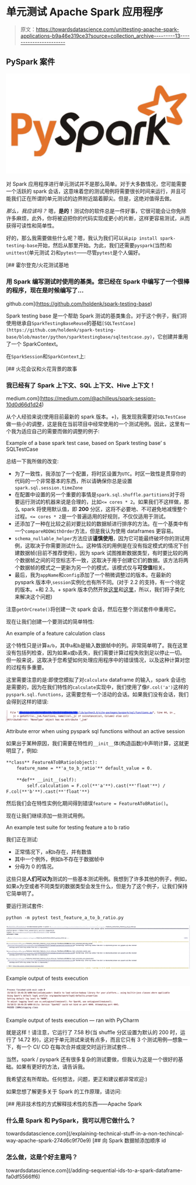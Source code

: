 # 单元测试 Apache Spark 应用程序

> 原文：<https://towardsdatascience.com/unittesting-apache-spark-applications-b9a46e319ce3?source=collection_archive---------13----------------------->

## PySpark 案件

![](img/37114d6e5ded1d3bca1b5c5fd75ab0b0.png)

对 Spark 应用程序进行单元测试并不是那么简单。对于大多数情况，您可能需要一个活跃的 spark 会话，这意味着您的测试用例将需要很长时间来运行，并且可能我们正在所谓的单元测试的边界附近踮着脚尖。但是，这绝对值得去做。

*那么，我应该吗？*
嗯，**是的**！测试你的软件总是一件好事，它很可能会让你免除许多麻烦，此外，你将被迫把你的代码实现成更小的片断，这样更容易测试，从而获得可读性和简单性。

好的，那么我需要做些什么呢？嗯，我认为我们可以从`pip install spark-testing-base`开始，然后从那里开始。为此，我们还需要`pyspark`(当然)和`unittest`(单元测试 2)和`pytest`——尽管`pytest`是个人偏好。

[](https://github.com/holdenk/spark-testing-base) [## 霍尔登克/火花测试基地

### 用 Spark 编写测试时使用的基类。您已经在 Spark 中编写了一个很棒的程序，现在是时候编写了…

github.com](https://github.com/holdenk/spark-testing-base) 

Spark testing base 是一个帮助 Spark 测试的基类集合。对于这个例子，我们将使用继承自`SparkTestingBaseReuse`的基础`[SQLTestCase](https://github.com/holdenk/spark-testing-base/blob/master/python/sparktestingbase/sqltestcase.py)`，它创建并重用了一个 SparkContext。

在`SparkSession`和`SparkContext`上:

[](https://medium.com/@achilleus/spark-session-10d0d66d1d24) [## 火花会议和火花背景的故事

### 我已经有了 Spark 上下文、SQL 上下文、Hive 上下文！

medium.com](https://medium.com/@achilleus/spark-session-10d0d66d1d24) 

从个人经验来说(使用目前最新的 spark 版本。+)，我发现我需要对`SQLTestCase`做一些小的调整，这是我在当前项目中经常使用的一个测试用例。因此，这里有一个我为适应自己的需要而做的调整的例子:

Example of a base spark test case, based on Spark testing base’ s SQLTestCase

总结一下我所做的改变:

*   为了一致性，我添加了一个配置，将时区设置为`UTC`。时区一致性是贯穿你的代码的一个非常基本的东西，所以请确保你总是设置`spark.sql.session.timeZone`
*   在配置中设置的另一个重要的事情是`spark.sql.shuffle.partitions`对于将要运行测试的机器来说是合理的，比如`<= cores * 2`。如果我们不这样做，那么 spark 将使用默认值，即 **200** 分区，这将不必要地、不可避免地减慢整个过程。`<= cores * 2`是一个普遍适用的好规则，不仅仅适用于测试。
*   还添加了一种在比较之前对要比较的数据帧进行排序的方法。在一个基类中有一个`compareRDDWithOrder`方法，但是我认为使用 dataframes 更容易。
*   `schema_nullable_helper`方法应该**谨慎使用**，因为它可能最终破坏你的测试用例，这取决于你需要测试什么。这种情况的用例是在没有指定模式的情况下创建数据帧(目前不推荐使用)，因为 spark 试图推断数据类型，有时要比较的两个数据帧之间的可空标志不一致，这取决于用于创建它们的数据。该方法将两个数据帧的模式之一更新为另一个的模式，该模式仅与**可空值**相关。
*   最后，我为`appName`和`config`添加了一个稍微调整过的版本。在最新的 pyspark 版本中,`session`实例化也有所不同。(对于 2.2 的支持，有一个待定的版本。+和 2.3。+ spark 版本仍然开放[这里](https://github.com/holdenk/spark-testing-base/pull/264)和[这里](https://github.com/holdenk/spark-testing-base/issues/268)，所以，我们将子类化来解决这个问题)

注意`getOrCreate()`将创建一次 spark 会话，然后在整个测试套件中重用它。

现在让我们创建一个要测试的简单特性:

An example of a feature calculation class

这个特性只是计算`a/b`，其中`a`和`b`是输入数据帧中的列。非常简单明了。我在这里没有包括列检查，因为如果`a`或`b`丢失，我们需要计算过程失败到足以停止一切。但一般来说，这取决于您希望如何处理应用程序中的错误情况，以及这种计算对您的过程有多重要。

这里需要注意的是:即使您模拟了对`calculate` dataframe 的输入，spark 会话也是需要的，因为在我们特性的`calculate`实现中，我们使用了像`F.col('a')`这样的`pyspark.sql.functions`，这需要您有一个活动的会话。如果我们没有会话，我们会得到这样的错误:

![](img/533bb1e6be995130a489620b2c0326e3.png)

Attribute error when using pyspark sql functions without an active session

如果出于某种原因，我们需要在特性的`__init__`体(构造函数)中声明计算，这就更明显了，例如:

```
**class** FeatureAToBRatio(object):
    feature_name = **'a_to_b_ratio'** default_value = 0.

    **def** __init__(self):
        self.calculation = F.col(**'a'**).cast(**'float'**) / F.col(**'b'**).cast(**'float'**)
```

然后我们会在特性实例化期间得到错误`feature = FeatureAToBRatio()`。

现在让我们继续添加一些测试用例。

An example test suite for testing feature a to b ratio

我们正在测试:

*   正常情况下，`a`和`b`存在，并有数值
*   其中一个例外，例如`b`不存在于数据帧中
*   分母为 0 的情况。

这些只是**人们可以为**测试的一些基本测试用例。我想到了许多其他的例子，例如，如果`a`为空或者不同类型的数据类型会发生什么，但是为了这个例子，让我们保持它简单明了。

要运行测试套件:

```
python -m pytest test_feature_a_to_b_ratio.py
```

![](img/df04c9f40beffb68922637d0af09b112.png)

Example output of tests execution

![](img/c0f5fee3cc9bed3f881a12d2692ed260.png)

Example output of tests execution — ran with PyCharm

就是这样！请注意，它运行了 7.58 秒(当 shuffle 分区设置为默认的 200 时，运行了 14.72 秒)，这对于单元测试来说有点多，而且它只有 3 个测试用例—想象一下，有一个 CI/ CD 在每次合并或提交时运行测试套件…

当然，spark / pyspark 还有很多复杂的测试要做，但我认为这是一个很好的基础。如果有更好的方法，请告诉我。

我希望这有所帮助。任何想法，问题，更正和建议都非常欢迎:)

如果您想了解更多关于 Spark 的工作原理，请访问:

[](/explaining-technical-stuff-in-a-non-techincal-way-apache-spark-274d6c9f70e9) [## 用非技术性的方式解释技术性的东西——Apache Spark

### 什么是 Spark 和 PySpark，我可以用它做什么？

towardsdatascience.com](/explaining-technical-stuff-in-a-non-techincal-way-apache-spark-274d6c9f70e9) [](/adding-sequential-ids-to-a-spark-dataframe-fa0df5566ff6) [## 向 Spark 数据帧添加顺序 id

### 怎么做，这是个好主意吗？

towardsdatascience.com](/adding-sequential-ids-to-a-spark-dataframe-fa0df5566ff6)